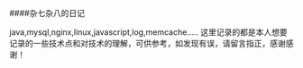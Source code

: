 ####杂七杂八的日记

java,mysql,nginx,linux,javascript,log,memcache.....
这里记录的都是本人想要记录的一些技术点和对技术的理解，可供参考，如发现有误，请留言指正，感谢感谢！


